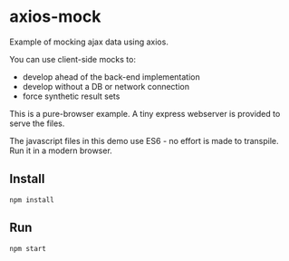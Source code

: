 # axios-mock

Example of mocking ajax data using axios.

You can use client-side mocks to:

* develop ahead of the back-end implementation
* develop without a DB or network connection
* force synthetic result sets

This is a pure-browser example. A tiny express webserver is provided to serve 
the files.

The javascript files in this demo use ES6 - no effort is made to transpile. Run
it in a modern browser.


## Install

    npm install


## Run

    npm start
    
    
